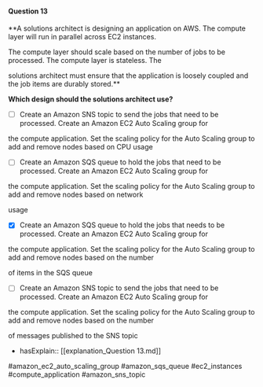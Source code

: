 #### Question  13


**A solutions architect is designing an application on AWS. The compute layer will run in parallel across EC2 instances.

The compute layer should scale based on the number of jobs to be processed. The compute layer is stateless. The

solutions architect must ensure that the application is loosely coupled and the job items are durably stored.**


**Which design should the solutions architect use?**


- [ ] Create an Amazon SNS topic to send the jobs that need to be processed. Create an Amazon EC2 Auto Scaling group for

the compute application. Set the scaling policy for the Auto Scaling group to add and remove nodes based on CPU usage


- [ ] Create an Amazon SQS queue to hold the jobs that need to be processed. Create an Amazon EC2 Auto Scaling group for

the compute application. Set the scaling policy for the Auto Scaling group to add and remove nodes based on network

usage


- [x] Create an Amazon SQS queue to hold the jobs that needs to be processed. Create an Amazon EC2 Auto Scaling group for

the compute application. Set the scaling policy for the Auto Scaling group to add and remove nodes based on the number

of items in the SQS queue


- [ ] Create an Amazon SNS topic to send the jobs that need to be processed. Create an Amazon EC2 Auto Scaling group for

the compute application. Set the scaling policy for the Auto Scaling group to add and remove nodes based on the number

of messages published to the SNS topic



- hasExplain:: [[explanation_Question  13.md]]

#amazon_ec2_auto_scaling_group #amazon_sqs_queue #ec2_instances #compute_application #amazon_sns_topic 
